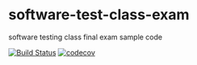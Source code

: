 # software-test-class-exam
software testing class final exam sample code

[![Build Status](https://travis-ci.com/ss8651twtw/software-test-class-exam.svg?branch=master)](https://travis-ci.com/ss8651twtw/software-test-class-exam)
[![codecov](https://codecov.io/gh/ss8651twtw/software-test-class-exam/branch/master/graph/badge.svg)](https://codecov.io/gh/ss8651twtw/software-test-class-exam)
